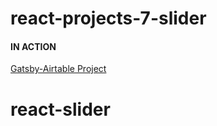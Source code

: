 # react-projects-7-slider

#### IN ACTION

[Gatsby-Airtable Project](https://gatsby-airtable-design-project.netlify.app/)
# react-slider

